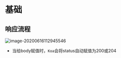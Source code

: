 # 基础

## 响应流程

![image-20200616112945546](http://mdrs.yuanjin.tech/img/image-20200616112945546.png "image-20200616112945546")

  - 当给body赋值时，`Koa`会将status自动赋值为200或204
